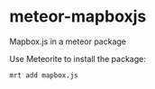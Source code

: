 meteor-mapboxjs
===============

Mapbox.js in a meteor package

Use Meteorite to install the package:

```
mrt add mapbox.js
```